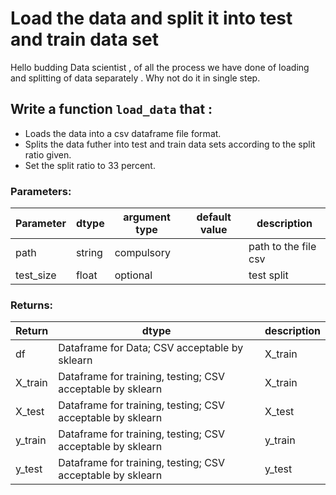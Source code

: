 # Load the data and split it into test and train data set 

Hello budding Data scientist , of all the process we have done of loading and 
splitting of data separately .
Why not do it in single step.  


## Write a function `load_data` that :
- Loads the data into a csv dataframe file format. 
- Splits the data futher into test and train data sets according to the split ratio given.
- Set the split ratio to 33 percent.

### Parameters:

| Parameter | dtype | argument type | default value | description |
| --- | --- | --- | --- | --- | 
| path | string | compulsory |  | path to the file csv |
| test_size | float | optional | | test split |

### Returns:

| Return | dtype | description |
| --- | --- | --- | 
| df | Dataframe for Data; CSV acceptable by sklearn | X_train |
| X_train | Dataframe for training, testing; CSV acceptable by sklearn | X_train |
| X_test | Dataframe for training, testing; CSV acceptable by sklearn | X_test |
| y_train | Dataframe for training, testing; CSV acceptable by sklearn | y_train |
| y_test | Dataframe for training, testing; CSV acceptable by sklearn | y_test |

